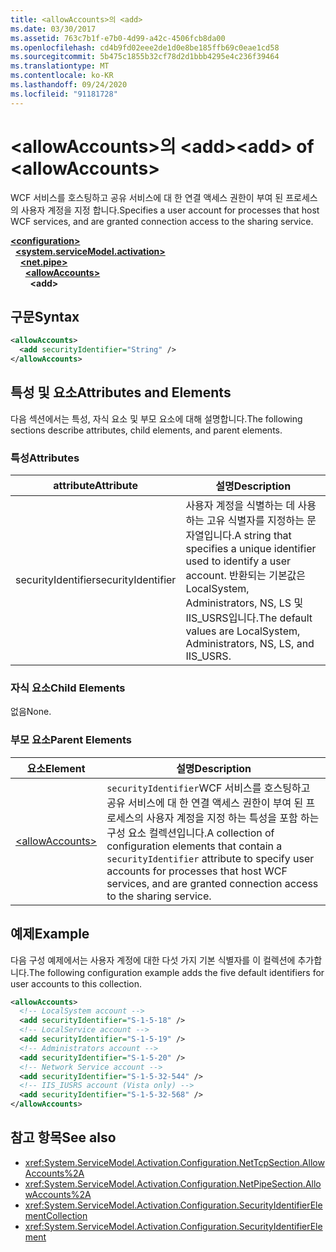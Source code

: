 ```yaml
---
title: <allowAccounts>의 <add>
ms.date: 03/30/2017
ms.assetid: 763c7b1f-e7b0-4d99-a42c-4506fcb8da00
ms.openlocfilehash: cd4b9fd02eee2de1d0e8be185ffb69c0eae1cd58
ms.sourcegitcommit: 5b475c1855b32cf78d2d1bbb4295e4c236f39464
ms.translationtype: MT
ms.contentlocale: ko-KR
ms.lasthandoff: 09/24/2020
ms.locfileid: "91181728"
---
```

# <a name="add-of-allowaccounts"></a><span data-ttu-id="14504-102">\<allowAccounts>의 \<add></span><span class="sxs-lookup"><span data-stu-id="14504-102">\<add> of \<allowAccounts></span></span>

<span data-ttu-id="14504-103">WCF 서비스를 호스팅하고 공유 서비스에 대 한 연결 액세스 권한이 부여 된 프로세스의 사용자 계정을 지정 합니다.</span><span class="sxs-lookup"><span data-stu-id="14504-103">Specifies a user account for processes that host WCF services, and are granted connection access to the sharing service.</span></span>  
  
[**\<configuration>**](../configuration-element.md)\
&nbsp;&nbsp;[**\<system.serviceModel.activation>**](system-servicemodel-activation.md)\
&nbsp;&nbsp;&nbsp;&nbsp;[**\<net.pipe>**](net-pipe.md)\
&nbsp;&nbsp;&nbsp;&nbsp;&nbsp;&nbsp;[**\<allowAccounts>**](allowaccounts.md)\
&nbsp;&nbsp;&nbsp;&nbsp;&nbsp;&nbsp;&nbsp;&nbsp;**\<add>**  
  
## <a name="syntax"></a><span data-ttu-id="14504-104">구문</span><span class="sxs-lookup"><span data-stu-id="14504-104">Syntax</span></span>  
  
```xml  
<allowAccounts>
  <add securityIdentifier="String" />
</allowAccounts>
```  
  
## <a name="attributes-and-elements"></a><span data-ttu-id="14504-105">특성 및 요소</span><span class="sxs-lookup"><span data-stu-id="14504-105">Attributes and Elements</span></span>  

 <span data-ttu-id="14504-106">다음 섹션에서는 특성, 자식 요소 및 부모 요소에 대해 설명합니다.</span><span class="sxs-lookup"><span data-stu-id="14504-106">The following sections describe attributes, child elements, and parent elements.</span></span>  
  
### <a name="attributes"></a><span data-ttu-id="14504-107">특성</span><span class="sxs-lookup"><span data-stu-id="14504-107">Attributes</span></span>  
  
|<span data-ttu-id="14504-108">attribute</span><span class="sxs-lookup"><span data-stu-id="14504-108">Attribute</span></span>|<span data-ttu-id="14504-109">설명</span><span class="sxs-lookup"><span data-stu-id="14504-109">Description</span></span>|  
|---------------|-----------------|  
|<span data-ttu-id="14504-110">securityIdentifier</span><span class="sxs-lookup"><span data-stu-id="14504-110">securityIdentifier</span></span>|<span data-ttu-id="14504-111">사용자 계정을 식별하는 데 사용하는 고유 식별자를 지정하는 문자열입니다.</span><span class="sxs-lookup"><span data-stu-id="14504-111">A string that specifies a unique identifier used to identify a user account.</span></span> <span data-ttu-id="14504-112">반환되는 기본값은 LocalSystem, Administrators, NS, LS 및 IIS_USRS입니다.</span><span class="sxs-lookup"><span data-stu-id="14504-112">The default values are LocalSystem, Administrators, NS, LS, and IIS_USRS.</span></span>|  
  
### <a name="child-elements"></a><span data-ttu-id="14504-113">자식 요소</span><span class="sxs-lookup"><span data-stu-id="14504-113">Child Elements</span></span>  

 <span data-ttu-id="14504-114">없음</span><span class="sxs-lookup"><span data-stu-id="14504-114">None.</span></span>  
  
### <a name="parent-elements"></a><span data-ttu-id="14504-115">부모 요소</span><span class="sxs-lookup"><span data-stu-id="14504-115">Parent Elements</span></span>  
  
|<span data-ttu-id="14504-116">요소</span><span class="sxs-lookup"><span data-stu-id="14504-116">Element</span></span>|<span data-ttu-id="14504-117">설명</span><span class="sxs-lookup"><span data-stu-id="14504-117">Description</span></span>|  
|-------------|-----------------|  
|[\<allowAccounts>](allowaccounts.md)|<span data-ttu-id="14504-118">`securityIdentifier`WCF 서비스를 호스팅하고 공유 서비스에 대 한 연결 액세스 권한이 부여 된 프로세스의 사용자 계정을 지정 하는 특성을 포함 하는 구성 요소 컬렉션입니다.</span><span class="sxs-lookup"><span data-stu-id="14504-118">A collection of configuration elements that contain a `securityIdentifier` attribute to specify user accounts for processes that host WCF services, and are granted connection access to the sharing service.</span></span>|  
  
## <a name="example"></a><span data-ttu-id="14504-119">예제</span><span class="sxs-lookup"><span data-stu-id="14504-119">Example</span></span>  

 <span data-ttu-id="14504-120">다음 구성 예제에서는 사용자 계정에 대한 다섯 가지 기본 식별자를 이 컬렉션에 추가합니다.</span><span class="sxs-lookup"><span data-stu-id="14504-120">The following configuration example adds the five default identifiers for user accounts to this collection.</span></span>  
  
```xml  
<allowAccounts>
  <!-- LocalSystem account -->
  <add securityIdentifier="S-1-5-18" />
  <!-- LocalService account -->
  <add securityIdentifier="S-1-5-19" />
  <!-- Administrators account -->
  <add securityIdentifier="S-1-5-20" />
  <!-- Network Service account -->
  <add securityIdentifier="S-1-5-32-544" />
  <!-- IIS_IUSRS account (Vista only) -->
  <add securityIdentifier="S-1-5-32-568" />
</allowAccounts>
```  
  
## <a name="see-also"></a><span data-ttu-id="14504-121">참고 항목</span><span class="sxs-lookup"><span data-stu-id="14504-121">See also</span></span>

- <xref:System.ServiceModel.Activation.Configuration.NetTcpSection.AllowAccounts%2A>
- <xref:System.ServiceModel.Activation.Configuration.NetPipeSection.AllowAccounts%2A>
- <xref:System.ServiceModel.Activation.Configuration.SecurityIdentifierElementCollection>
- <xref:System.ServiceModel.Activation.Configuration.SecurityIdentifierElement>
